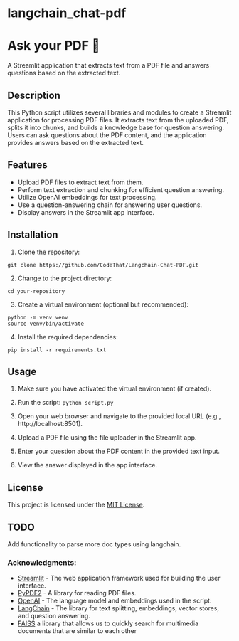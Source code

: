 # langchain_chat-pdf
# Ask your PDF 💬

A Streamlit application that extracts text from a PDF file and answers questions based on the extracted text.

## Description

This Python script utilizes several libraries and modules to create a Streamlit application for processing PDF files. It extracts text from the uploaded PDF, splits it into chunks, and builds a knowledge base for question answering. Users can ask questions about the PDF content, and the application provides answers based on the extracted text.

## Features

- Upload PDF files to extract text from them.
- Perform text extraction and chunking for efficient question answering.
- Utilize OpenAI embeddings for text processing.
- Use a question-answering chain for answering user questions.
- Display answers in the Streamlit app interface.

## Installation

1. Clone the repository:

 ```git clone https://github.com/CodeThat/Langchain-Chat-PDF.git```

2. Change to the project directory:

 ```cd your-repository```

3. Create a virtual environment (optional but recommended):
```
python -m venv venv
source venv/bin/activate
```
4. Install the required dependencies:

 ```pip install -r requirements.txt```

## Usage
  1. Make sure you have activated the virtual environment (if created).
  
  3. Run the script:
   ```python script.py```
  
  3. Open your web browser and navigate to the provided local URL (e.g., http://localhost:8501).

  4. Upload a PDF file using the file uploader in the Streamlit app.

  5. Enter your question about the PDF content in the provided text input.

  6. View the answer displayed in the app interface.

## License
This project is licensed under the [MIT License](LICENSE).

## TODO
Add functionality to parse more doc types using langchain.

### Acknowledgments:
- [Streamlit](https://streamlit.io/) - The web application framework used for building the user interface.
- [PyPDF2](https://github.com/mstamy2/PyPDF2) - A library for reading PDF files.
- [OpenAI](https://openai.com/) - The language model and embeddings used in the script.
- [LangChain](https://github.com/langchain/langchain) - The library for text splitting, embeddings, vector stores, and question answering.
- [FAISS](https://engineering.fb.com/2017/03/29/data-infrastructure/faiss-a-library-for-efficient-similarity-search/) a library that allows us to quickly search for multimedia documents that are similar to each other
